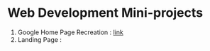 # Web Development Mini-projects

1. Google Home Page Recreation : [link](https://eranda-ihalagedara.github.io/web-development-mini-projects/Google%20Home%20Page/index.html)
2. Landing Page : [](https://eranda-ihalagedara.github.io/web-development-mini-projects/Landing%20Page/index.html)
